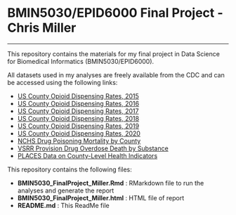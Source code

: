 # BMIN5030/EPID6000 Final Project - Chris Miller

***

This repository contains the materials for my final project in Data Science for Biomedical Informatics (BMIN5030/EPID6000). 

All datasets used in my analyses are freely available from the CDC and can be accessed using the following links:

* [US County Opioid Dispensing Rates, 2015](https://www.cdc.gov/drugoverdose/rxrate-maps/county2015.html)
* [US County Opioid Dispensing Rates, 2016](https://www.cdc.gov/drugoverdose/rxrate-maps/county2016.html)
* [US County Opioid Dispensing Rates, 2017](https://www.cdc.gov/drugoverdose/rxrate-maps/county2017.html)
* [US County Opioid Dispensing Rates, 2018](https://www.cdc.gov/drugoverdose/rxrate-maps/county2018.html)
* [US County Opioid Dispensing Rates, 2019](https://www.cdc.gov/drugoverdose/rxrate-maps/county2019.html)
* [US County Opioid Dispensing Rates, 2020](https://www.cdc.gov/drugoverdose/rxrate-maps/county2020.html)
* [NCHS Drug Poisoning Mortality by County](https://www.cdc.gov/nchs/data-visualization/drug-poisoning-mortality/index.htm)
* [VSRR Provision Drug Overdose Death by Substance](https://data.cdc.gov/NCHS/VSRR-Provisional-Drug-Overdose-Death-Counts/xkb8-kh2a/)
* [PLACES Data on County-Level Health Indicators](https://chronicdata.cdc.gov/500-Cities-Places/PLACES-Local-Data-for-Better-Health-County-Data-20/swc5-untb/data)

This repository contains the following files:

* **BMIN5030_FinalProject_Miller.Rmd** : RMarkdown file to run the analyses and generate the report
* **BMIN5030_FinalProject_Miller.html** : HTML file of report
* **README.md** : This ReadMe file
